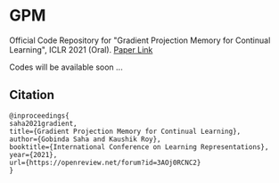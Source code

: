 # GPM
Official Code Repository for "Gradient Projection Memory for Continual Learning", ICLR 2021 (Oral). [Paper Link](https://openreview.net/forum?id=3AOj0RCNC2)

Codes will be available soon ...

## Citation
```
@inproceedings{
saha2021gradient,
title={Gradient Projection Memory for Continual Learning},
author={Gobinda Saha and Kaushik Roy},
booktitle={International Conference on Learning Representations},
year={2021},
url={https://openreview.net/forum?id=3AOj0RCNC2}
}
```

